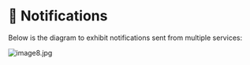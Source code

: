 # 🔔 Notifications

Below is the diagram to exhibit notifications sent from multiple services:

![image8.jpg](../../../.gitbook/assets/8.jpeg)
